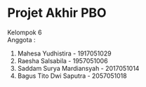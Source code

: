 # Projet Akhir PBO
Kelompok 6\
Anggota : 
1. Mahesa Yudhistira          - 1917051029
2. Raesha Salsabila           - 1957051006
3. Saddam Surya Mardiansyah   - 2017051014
4. Bagus Tito Dwi Saputra     - 2057051018
     

